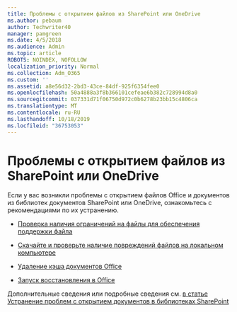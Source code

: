 ```yaml
---
title: Проблемы с открытием файлов из SharePoint или OneDrive
ms.author: pebaum
author: Techwriter40
manager: pamgreen
ms.date: 4/5/2018
ms.audience: Admin
ms.topic: article
ROBOTS: NOINDEX, NOFOLLOW
localization_priority: Normal
ms.collection: Adm_O365
ms.custom: ''
ms.assetid: a8e56d32-2bd3-43ce-84df-925f6354fee0
ms.openlocfilehash: 50a4888a3f8b366101cefeae6b382c728994d8a0
ms.sourcegitcommit: 037331d71f06750d972c0b6278b23bb15c4806ca
ms.translationtype: MT
ms.contentlocale: ru-RU
ms.lasthandoff: 10/18/2019
ms.locfileid: "36753053"
---
```

# <a name="problems-opening-files-from-sharepoint-or-onedrive"></a>Проблемы с открытием файлов из SharePoint или OneDrive 


Если у вас возникли проблемы с открытием файлов Office и документов из библиотек документов SharePoint или OneDrive, ознакомьтесь с рекомендациями по их устранению.

- [Проверка наличия ограничений на файлы для обеспечения поддержки файла](https://support.office.com/article/Invalid-file-names-and-file-types-in-OneDrive-OneDrive-for-Business-and-SharePoint-64883a5d-228e-48f5-b3d2-eb39e07630fa)

- [Скачайте и проверьте наличие повреждений файлов на локальном компьютере](https://support.office.com/article/How-to-recover-missing-deleted-or-corrupted-items-in-SharePoint-Online-and-OneDrive-for-Business-3d748edf-c072-46c9-81a4-4989056ebc87[])

- [Удаление кэша документов Office](https://support.office.com/article/Delete-your-Office-Document-Cache-b1d3765e-d71b-4bb8-99ca-acd22c42995d)

- [Запуск восстановления в Office](https://support.office.com/Article/Repair-an-Office-application-7821d4b6-7c1d-4205-aa0e-a6b40c5bb88b)

Дополнительные сведения или подробные сведения см. [в статье Устранение проблем с открытием документов в библиотеках SharePoint](https://support.office.com/article/Fix-problems-opening-documents-in-SharePoint-libraries-31329FA1-4AD0-47FC-95D8-BB0C5B12A536)

